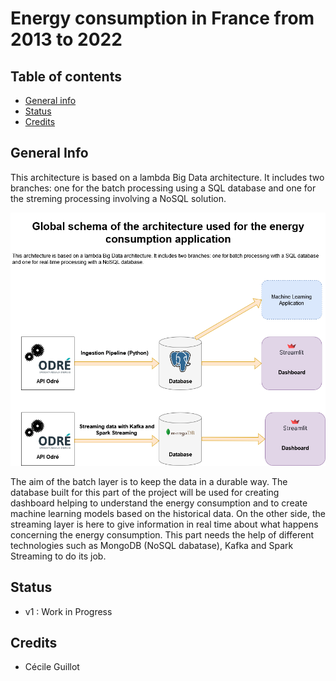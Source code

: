 # Energy consumption in France from 2013 to 2022

## Table of contents
* [General info](#general-info)
* [Status](#status)
* [Credits](#credits)

## General Info

This architecture is based on a lambda Big Data architecture. It includes two branches: one for the batch processing using a SQL database and one for the streming processing involving a NoSQL solution. 

![ALT](Images/Global_Architecture.drawio.png)

The aim of the batch layer is to keep the data in a durable way. The database built for this part of the project will be used for creating dashboard helping to understand the energy consumption and to create machine learning models based on the historical data.
On the other side, the streaming layer is here to give information in real time about what happens concerning the energy consumption. This part needs the help of different technologies such as MongoDB (NoSQL dabatase), Kafka and Spark Streaming to do its job.

## Status

- v1 : Work in Progress

## Credits

- Cécile Guillot
